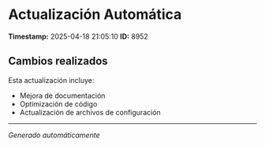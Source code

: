 # Actualización Automática

**Timestamp:** 2025-04-18 21:05:10
**ID:** 8952

## Cambios realizados

Esta actualización incluye:
- Mejora de documentación
- Optimización de código
- Actualización de archivos de configuración

---
*Generado automáticamente*
